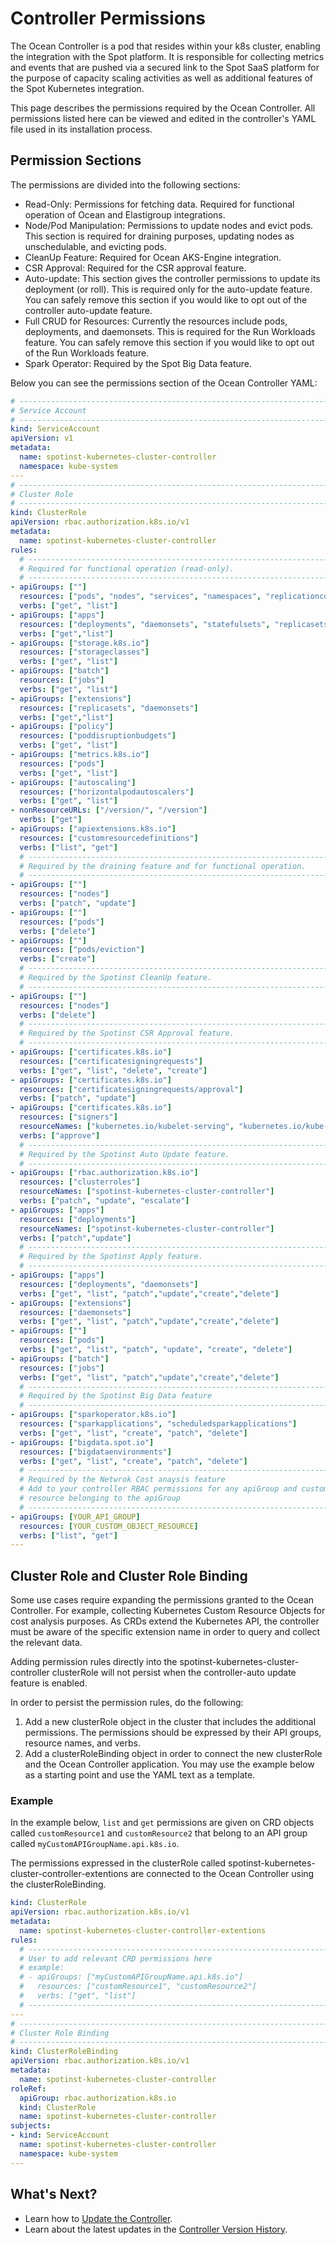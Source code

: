 # Controller Permissions

The Ocean Controller is a pod that resides within your k8s cluster, enabling the integration with the Spot platform. It is responsible for collecting metrics and events that are pushed via a secured link to the Spot SaaS platform for the purpose of capacity scaling activities as well as additional features of the Spot Kubernetes integration.

This page describes the permissions required by the Ocean Controller. All permissions listed here can be viewed and edited in the controller's YAML file used in its installation process.

## Permission Sections

The permissions are divided into the following sections:

- Read-Only: Permissions for fetching data. Required for functional operation of Ocean and Elastigroup integrations.
- Node/Pod Manipulation: Permissions to update nodes and evict pods. This section is required for draining purposes, updating nodes as unschedulable, and evicting pods.
- CleanUp Feature: Required for Ocean AKS-Engine integration.
- CSR Approval: Required for the CSR approval feature.
- Auto-update: This section gives the controller permissions to update its deployment (or roll). This is required only for the auto-update feature. You can safely remove this section if you would like to opt out of the controller auto-update feature.
- Full CRUD for Resources: Currently the resources include pods, deployments, and daemonsets. This is required for the Run Workloads feature. You can safely remove this section if you would like to opt out of the Run Workloads feature.
- Spark Operator: Required by the Spot Big Data feature.

Below you can see the permissions section of the Ocean Controller YAML:

```yaml
# ------------------------------------------------------------------------------
# Service Account
# ------------------------------------------------------------------------------
kind: ServiceAccount
apiVersion: v1
metadata:
  name: spotinst-kubernetes-cluster-controller
  namespace: kube-system
---
# ------------------------------------------------------------------------------
# Cluster Role
# ------------------------------------------------------------------------------
kind: ClusterRole
apiVersion: rbac.authorization.k8s.io/v1
metadata:
  name: spotinst-kubernetes-cluster-controller
rules:
  # ----------------------------------------------------------------------------
  # Required for functional operation (read-only).
  # ----------------------------------------------------------------------------
- apiGroups: [""]
  resources: ["pods", "nodes", "services", "namespaces", "replicationcontrollers", "limitranges", "events", "persistentvolumes", "persistentvolumeclaims"]
  verbs: ["get", "list"]
- apiGroups: ["apps"]
  resources: ["deployments", "daemonsets", "statefulsets", "replicasets"]
  verbs: ["get","list"]
- apiGroups: ["storage.k8s.io"]
  resources: ["storageclasses"]
  verbs: ["get", "list"]
- apiGroups: ["batch"]
  resources: ["jobs"]
  verbs: ["get", "list"]
- apiGroups: ["extensions"]
  resources: ["replicasets", "daemonsets"]
  verbs: ["get","list"]
- apiGroups: ["policy"]
  resources: ["poddisruptionbudgets"]
  verbs: ["get", "list"]
- apiGroups: ["metrics.k8s.io"]
  resources: ["pods"]
  verbs: ["get", "list"]
- apiGroups: ["autoscaling"]
  resources: ["horizontalpodautoscalers"]
  verbs: ["get", "list"]
- nonResourceURLs: ["/version/", "/version"]
  verbs: ["get"]
- apiGroups: ["apiextensions.k8s.io"]
  resources: ["customresourcedefinitions"]
  verbs: ["list", "get"]
  # ----------------------------------------------------------------------------
  # Required by the draining feature and for functional operation.
  # ----------------------------------------------------------------------------
- apiGroups: [""]
  resources: ["nodes"]
  verbs: ["patch", "update"]
- apiGroups: [""]
  resources: ["pods"]
  verbs: ["delete"]
- apiGroups: [""]
  resources: ["pods/eviction"]
  verbs: ["create"]
  # ----------------------------------------------------------------------------
  # Required by the Spotinst CleanUp feature.
  # ----------------------------------------------------------------------------
- apiGroups: [""]
  resources: ["nodes"]
  verbs: ["delete"]
  # ----------------------------------------------------------------------------
  # Required by the Spotinst CSR Approval feature.
  # ----------------------------------------------------------------------------
- apiGroups: ["certificates.k8s.io"]
  resources: ["certificatesigningrequests"]
  verbs: ["get", "list", "delete", "create"]
- apiGroups: ["certificates.k8s.io"]
  resources: ["certificatesigningrequests/approval"]
  verbs: ["patch", "update"]
- apiGroups: ["certificates.k8s.io"]
  resources: ["signers"]
  resourceNames: ["kubernetes.io/kubelet-serving", "kubernetes.io/kube-apiserver-client-kubelet"]
  verbs: ["approve"]
  # ----------------------------------------------------------------------------
  # Required by the Spotinst Auto Update feature.
  # ----------------------------------------------------------------------------
- apiGroups: ["rbac.authorization.k8s.io"]
  resources: ["clusterroles"]
  resourceNames: ["spotinst-kubernetes-cluster-controller"]
  verbs: ["patch", "update", "escalate"]
- apiGroups: ["apps"]
  resources: ["deployments"]
  resourceNames: ["spotinst-kubernetes-cluster-controller"]
  verbs: ["patch","update"]
  # ----------------------------------------------------------------------------
  # Required by the Spotinst Apply feature.
  # ----------------------------------------------------------------------------
- apiGroups: ["apps"]
  resources: ["deployments", "daemonsets"]
  verbs: ["get", "list", "patch","update","create","delete"]
- apiGroups: ["extensions"]
  resources: ["daemonsets"]
  verbs: ["get", "list", "patch","update","create","delete"]
- apiGroups: [""]
  resources: ["pods"]
  verbs: ["get", "list", "patch", "update", "create", "delete"]
- apiGroups: ["batch"]
  resources: ["jobs"]
  verbs: ["get", "list", "patch","update","create","delete"]
  # ----------------------------------------------------------------------------
  # Required by the Spotinst Big Data feature
  # ----------------------------------------------------------------------------
- apiGroups: ["sparkoperator.k8s.io"]
  resources: ["sparkapplications", "scheduledsparkapplications"]
  verbs: ["get", "list", "create", "patch", "delete"]
- apiGroups: ["bigdata.spot.io"]
  resources: ["bigdataenvironments"]
  verbs: ["get", "list", "create", "patch", "delete"]
  # ----------------------------------------------------------------------------
  # Required by the Netwrok Cost anaysis feature
  # Add to your controller RBAC permissions for any apiGroup and custom object
  # resource belonging to the apiGroup
  # ----------------------------------------------------------------------------
- apiGroups: [YOUR_API_GROUP]
  resources: [YOUR_CUSTOM_OBJECT_RESOURCE]
  verbs: ["list", "get"]
---
```

## Cluster Role and Cluster Role Binding

Some use cases require expanding the permissions granted to the Ocean Controller. For example, collecting Kubernetes Custom Resource Objects for cost analysis purposes. As CRDs extend the Kubernetes API, the controller must be aware of the specific extension name in order to query and collect the relevant data.

Adding permission rules directly into the spotinst-kubernetes-cluster-controller clusterRole will not persist when the controller-auto update feature is enabled.

In order to persist the permission rules, do the following:

1. Add a new clusterRole object in the cluster that includes the additional permissions. The permissions should be expressed by their API groups, resource names, and verbs.
2. Add a clusterRoleBinding object in order to connect the new clusterRole and the Ocean Controller application. You may use the example below as a starting point and use the YAML text as a template.

### Example

In the example below, `list` and `get` permissions are given on CRD objects called `customResource1` and `customResource2` that belong to an API group called `myCustomAPIGroupName.api.k8s.io`.

The permissions expressed in the clusterRole called spotinst-kubernetes-cluster-controller-extentions are connected to the Ocean Controller using the clusterRoleBinding.

```yaml
kind: ClusterRole
apiVersion: rbac.authorization.k8s.io/v1
metadata:
  name: spotinst-kubernetes-cluster-controller-extentions
rules:
  # ----------------------------------------------------------------------------
  # User to add relevant CRD permissions here
  # example:
  # - apiGroups: ["myCustomAPIGroupName.api.k8s.io"]
  #   resources: ["customResource1", "customResource2"]
  #   verbs: ["get", "list"]
  # ----------------------------------------------------------------------------
---
# ------------------------------------------------------------------------------
# Cluster Role Binding
# ------------------------------------------------------------------------------
kind: ClusterRoleBinding
apiVersion: rbac.authorization.k8s.io/v1
metadata:
  name: spotinst-kubernetes-cluster-controller
roleRef:
  apiGroup: rbac.authorization.k8s.io
  kind: ClusterRole
  name: spotinst-kubernetes-cluster-controller
subjects:
- kind: ServiceAccount
  name: spotinst-kubernetes-cluster-controller
  namespace: kube-system
---
```

## What's Next?

- Learn how to [Update the Controller](ocean/tutorials/spot-kubernetes-controller/update-controller).
- Learn about the latest updates in the [Controller Version History](ocean/tutorials/spot-kubernetes-controller/controller-version-history).
